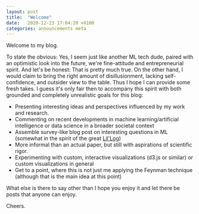 ```yaml
---
layout: post
title:  "Welcome"
date:   2020-12-23 17:04:20 +0100
categories: announcements meta
---
```

Welcome to my blog.


To state the obvious:  Yes, I seem just like another ML tech dude, paired with an optimistic look into the future, we're fine-attitude and entrepreneurial spirit. And let's be honest: That is pretty much true.
On the other hand, I would claim to bring the right amount of disillusionment, lacking self-confidence, and outsider view to the table. Thus I hope I can provide some fresh takes.
I guess it's only fair then to accompany this spirit with both grounded and completely unrealistic goals for this blog:
- Presenting interesting ideas and perspectives influenced by my work and research.
- Commenting on recent developments in machine learning/artificial intelligence or data science in a broader societal context
- Assemble survey-like blog post on interesting questions in ML (somewhat in the spirit of the great [Lil'Log](https://lilianweng.github.i "Lil'Log")) 
- More informal than an actual paper, but still with aspirations of scientific rigor.
- Experimenting with custom, interactive visualizations (d3.js or similar) or custom visualizations in general
- Get to a point, where this is not just me applying the Feynman technique (although that is the main idea at this point)

What else is there to say other than I hope you enjoy it and let there be posts that anyone can enjoy.

Cheers.

